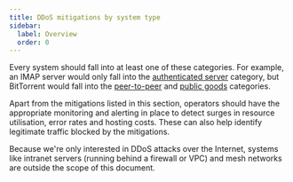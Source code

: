 ```yaml
---
title: DDoS mitigations by system type
sidebar:
  label: Overview
  order: 0
---
```


Every system should fall into at least one of these categories.
For example, an IMAP server would only fall into the [authenticated server](./authenticated) category,
but BitTorrent would fall into the [peer-to-peer](./p2p.md) and [public goods](public-goods.md) categories.

Apart from the mitigations listed in this section,
operators should have the appropriate monitoring and alerting in place to detect surges in resource utilisation, error rates and hosting costs.
These can also help identify legitimate traffic blocked by the mitigations.

Because we're only interested in DDoS attacks over the Internet,
systems like intranet servers (running behind a firewall or VPC)
and mesh networks are outside the scope of this document.
